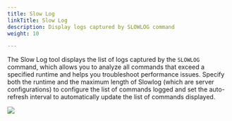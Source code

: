 ```yaml
---
title: Slow Log
linkTitle: Slow Log
description: Display logs captured by SLOWLOG command
weight: 10

---
```


The Slow Log tool displays the list of logs captured by the `SLOWLOG` command, which allows you to analyze all commands that exceed a specified runtime and helps you troubleshoot performance issues. Specify both the runtime and the maximum length of Slowlog (which are server configurations) to configure the list of commands logged and set the auto-refresh interval to automatically update the list of commands displayed.

<img src="../../images/slowlog.png">
